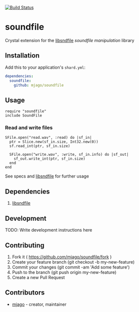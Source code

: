 [![Build Status](https://travis-ci.org/mjago/soundfile.svg?branch=master)](https://travis-ci.org/mjago/soundfile)

# soundfile

Crystal extension for the [libsndfile](http://www.mega-nerd.com/libsndfile/) _soundfile manipulation_ library

## Installation

Add this to your application's `shard.yml`:

```yaml
dependencies:
  soundfile:
    github: mjago/soundfile
```

## Usage

```crystal
require "soundfile"
include SoundFile
```

### Read and write files

```crystal
SFile.open("read.wav", :read) do |sf_in|
  ptr = Slice.new(sf_in.size, Int32.new(0))
  sf.read_int(ptr, sf_in.size)

  SFile.open("write.wav", :write, sf_in.info) do |sf_out|
    sf_out.write_int(ptr, sf_in.size)
  end
end
```

See specs and [libsndfile](http://www.mega-nerd.com/libsndfile/) for further usage

## Dependencies
1. [libsndfile](http://www.mega-nerd.com/libsndfile/)

## Development

TODO: Write development instructions here

## Contributing

1. Fork it ( https://github.com/mjago/soundfile/fork )
2. Create your feature branch (git checkout -b my-new-feature)
3. Commit your changes (git commit -am 'Add some feature')
4. Push to the branch (git push origin my-new-feature)
5. Create a new Pull Request

## Contributors

- [mjago](https://github.com/mjago) - creator, maintainer
